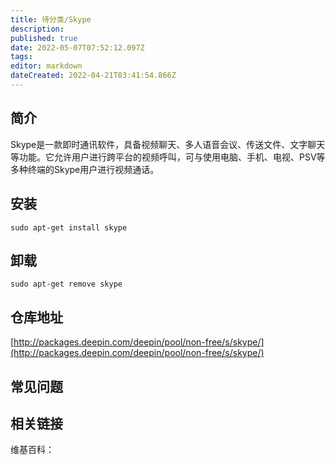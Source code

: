 ```yaml
---
title: 待分类/Skype
description: 
published: true
date: 2022-05-07T07:52:12.097Z
tags: 
editor: markdown
dateCreated: 2022-04-21T03:41:54.866Z
---
```


## 简介

Skype是一款即时通讯软件，具备视频聊天、多人语音会议、传送文件、文字聊天等功能。它允许用户进行跨平台的视频呼叫，可与使用电脑、手机、电视、PSV等多种终端的Skype用户进行视频通话。

## 安装

`sudo apt-get install skype`

## 卸载

`sudo apt-get remove skype`

## 仓库地址

[http://packages.deepin.com/deepin/pool/non-free/s/skype/](http://packages.deepin.com/deepin/pool/non-free/s/skype/)

## 常见问题

## 相关链接

维基百科：
